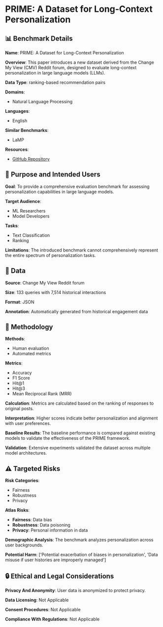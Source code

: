 # PRIME: A Dataset for Long-Context Personalization

## 📊 Benchmark Details

**Name**: PRIME: A Dataset for Long-Context Personalization

**Overview**: This paper introduces a new dataset derived from the Change My View (CMV) Reddit forum, designed to evaluate long-context personalization in large language models (LLMs).

**Data Type**: ranking-based recommendation pairs

**Domains**:
- Natural Language Processing

**Languages**:
- English

**Similar Benchmarks**:
- LaMP

**Resources**:
- [GitHub Repository](https://github.com/launchnlp/LM_Personalization)

## 🎯 Purpose and Intended Users

**Goal**: To provide a comprehensive evaluation benchmark for assessing personalization capabilities in large language models.

**Target Audience**:
- ML Researchers
- Model Developers

**Tasks**:
- Text Classification
- Ranking

**Limitations**: The introduced benchmark cannot comprehensively represent the entire spectrum of personalization tasks.

## 💾 Data

**Source**: Change My View Reddit forum

**Size**: 133 queries with 7,514 historical interactions

**Format**: JSON

**Annotation**: Automatically generated from historical engagement data

## 🔬 Methodology

**Methods**:
- Human evaluation
- Automated metrics

**Metrics**:
- Accuracy
- F1 Score
- Hit@1
- Hit@3
- Mean Reciprocal Rank (MRR)

**Calculation**: Metrics are calculated based on the ranking of responses to original posts.

**Interpretation**: Higher scores indicate better personalization and alignment with user preferences.

**Baseline Results**: The baseline performance is compared against existing models to validate the effectiveness of the PRIME framework.

**Validation**: Extensive experiments validated the dataset across multiple model architectures.

## ⚠️ Targeted Risks

**Risk Categories**:
- Fairness
- Robustness
- Privacy

**Atlas Risks**:
- **Fairness**: Data bias
- **Robustness**: Data poisoning
- **Privacy**: Personal information in data

**Demographic Analysis**: The benchmark analyzes personalization across user backgrounds.

**Potential Harm**: ['Potential exacerbation of biases in personalization', 'Data misuse if user histories are improperly managed']

## 🔒 Ethical and Legal Considerations

**Privacy And Anonymity**: User data is anonymized to protect privacy.

**Data Licensing**: Not Applicable

**Consent Procedures**: Not Applicable

**Compliance With Regulations**: Not Applicable
